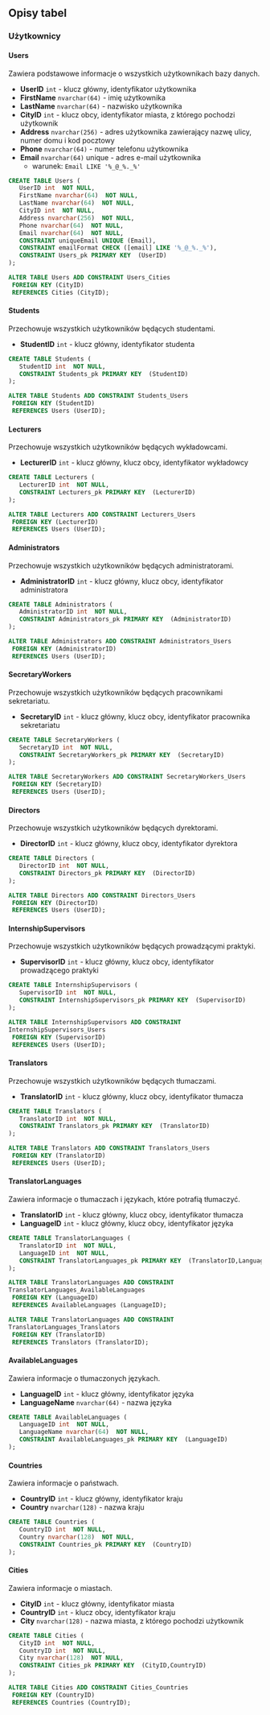 ## Opisy tabel

### Użytkownicy

#### Users
Zawiera podstawowe informacje o wszystkich użytkownikach bazy danych.

- **UserID** `int` - klucz główny, identyfikator użytkownika
- **FirstName** `nvarchar(64)` - imię użytkownika
- **LastName** `nvarchar(64)` - nazwisko użytkownika
- **CityID** `int` - klucz obcy, identyfikator miasta, z którego pochodzi użytkownik
- **Address** `nvarchar(256)` - adres użytkownika zawierający nazwę ulicy, numer domu i kod pocztowy
- **Phone** `nvarchar(64)` - numer telefonu użytkownika
- **Email** `nvarchar(64)` unique - adres e-mail użytkownika
    - warunek: `Email LIKE '%_@_%._%'`

```sql
CREATE TABLE Users (
   UserID int  NOT NULL,
   FirstName nvarchar(64)  NOT NULL,
   LastName nvarchar(64)  NOT NULL,
   CityID int  NOT NULL,
   Address nvarchar(256)  NOT NULL,
   Phone nvarchar(64)  NOT NULL,
   Email nvarchar(64)  NOT NULL,
   CONSTRAINT uniqueEmail UNIQUE (Email),
   CONSTRAINT emailFormat CHECK ([email] LIKE '%_@_%._%'),
   CONSTRAINT Users_pk PRIMARY KEY  (UserID)
);

ALTER TABLE Users ADD CONSTRAINT Users_Cities 
 FOREIGN KEY (CityID) 
 REFERENCES Cities (CityID);
```

#### Students
Przechowuje wszystkich użytkowników będących studentami.

- **StudentID** `int` - klucz główny, identyfikator studenta

```sql
CREATE TABLE Students (
   StudentID int  NOT NULL,
   CONSTRAINT Students_pk PRIMARY KEY  (StudentID)
);

ALTER TABLE Students ADD CONSTRAINT Students_Users 
 FOREIGN KEY (StudentID) 
 REFERENCES Users (UserID);
```

#### Lecturers
Przechowuje wszystkich użytkowników będących wykładowcami.

- **LecturerID** `int` - klucz główny, klucz obcy, identyfikator wykładowcy

```sql
CREATE TABLE Lecturers (
   LecturerID int  NOT NULL,
   CONSTRAINT Lecturers_pk PRIMARY KEY  (LecturerID)
);

ALTER TABLE Lecturers ADD CONSTRAINT Lecturers_Users 
 FOREIGN KEY (LecturerID) 
 REFERENCES Users (UserID);
```

#### Administrators
Przechowuje wszystkich użytkowników będących administratorami.

- **AdministratorID** `int` - klucz główny, klucz obcy, identyfikator administratora

```sql
CREATE TABLE Administrators (
   AdministratorID int  NOT NULL,
   CONSTRAINT Administrators_pk PRIMARY KEY  (AdministratorID)
);

ALTER TABLE Administrators ADD CONSTRAINT Administrators_Users 
 FOREIGN KEY (AdministratorID) 
 REFERENCES Users (UserID);
```

#### SecretaryWorkers
Przechowuje wszystkich użytkowników będących pracownikami sekretariatu.

- **SecretaryID** `int` - klucz główny, klucz obcy, identyfikator pracownika sekretariatu

```sql
CREATE TABLE SecretaryWorkers (
   SecretaryID int  NOT NULL,
   CONSTRAINT SecretaryWorkers_pk PRIMARY KEY  (SecretaryID)
);

ALTER TABLE SecretaryWorkers ADD CONSTRAINT SecretaryWorkers_Users 
 FOREIGN KEY (SecretaryID) 
 REFERENCES Users (UserID);
```

#### Directors
Przechowuje wszystkich użytkowników będących dyrektorami.

- **DirectorID** `int` - klucz główny, klucz obcy, identyfikator dyrektora

```sql
CREATE TABLE Directors (
   DirectorID int  NOT NULL,
   CONSTRAINT Directors_pk PRIMARY KEY  (DirectorID)
);

ALTER TABLE Directors ADD CONSTRAINT Directors_Users 
 FOREIGN KEY (DirectorID) 
 REFERENCES Users (UserID);
```

#### InternshipSupervisors
Przechowuje wszystkich użytkowników będących prowadzącymi praktyki.

- **SupervisorID** `int` - klucz główny, klucz obcy, identyfikator prowadzącego praktyki

```sql
CREATE TABLE InternshipSupervisors (
   SupervisorID int  NOT NULL,
   CONSTRAINT InternshipSupervisors_pk PRIMARY KEY  (SupervisorID)
);

ALTER TABLE InternshipSupervisors ADD CONSTRAINT 
InternshipSupervisors_Users 
 FOREIGN KEY (SupervisorID) 
 REFERENCES Users (UserID);
```

#### Translators
Przechowuje wszystkich użytkowników będących tłumaczami.

- **TranslatorID** `int` - klucz główny, klucz obcy, identyfikator tłumacza

```sql
CREATE TABLE Translators (
   TranslatorID int  NOT NULL,
   CONSTRAINT Translators_pk PRIMARY KEY  (TranslatorID)
);

ALTER TABLE Translators ADD CONSTRAINT Translators_Users 
 FOREIGN KEY (TranslatorID) 
 REFERENCES Users (UserID);
```

#### TranslatorLanguages
Zawiera informacje o tłumaczach i językach, które potrafią tłumaczyć.

- **TranslatorID** `int` - klucz główny, klucz obcy, identyfikator tłumacza
- **LanguageID** `int` - klucz główny, klucz obcy, identyfikator języka

```sql
CREATE TABLE TranslatorLanguages (
   TranslatorID int  NOT NULL,
   LanguageID int  NOT NULL,
   CONSTRAINT TranslatorLanguages_pk PRIMARY KEY  (TranslatorID,LanguageID)
);

ALTER TABLE TranslatorLanguages ADD CONSTRAINT 
TranslatorLanguages_AvailableLanguages 
 FOREIGN KEY (LanguageID) 
 REFERENCES AvailableLanguages (LanguageID);

ALTER TABLE TranslatorLanguages ADD CONSTRAINT 
TranslatorLanguages_Translators 
 FOREIGN KEY (TranslatorID) 
 REFERENCES Translators (TranslatorID);
```

#### AvailableLanguages
Zawiera informacje o tłumaczonych językach.

- **LanguageID** `int` - klucz główny, identyfikator języka
- **LanguageName** `nvarchar(64)` - nazwa języka

```sql
CREATE TABLE AvailableLanguages (
   LanguageID int  NOT NULL,
   LanguageName nvarchar(64)  NOT NULL,
   CONSTRAINT AvailableLanguages_pk PRIMARY KEY  (LanguageID)
);
```

#### Countries
Zawiera informacje o państwach.

- **CountryID** `int` - klucz główny, identyfikator kraju
- **Country** `nvarchar(128)` - nazwa kraju

```sql
CREATE TABLE Countries (
   CountryID int  NOT NULL,
   Country nvarchar(128)  NOT NULL,
   CONSTRAINT Countries_pk PRIMARY KEY  (CountryID)
);
```

#### Cities
Zawiera informacje o miastach.

- **CityID** `int` - klucz główny, identyfikator miasta
- **CountryID** `int` - klucz obcy, identyfikator kraju
- **City** `nvarchar(128)` - nazwa miasta, z którego pochodzi użytkownik

```sql
CREATE TABLE Cities (
   CityID int  NOT NULL,
   CountryID int  NOT NULL,
   City nvarchar(128)  NOT NULL,
   CONSTRAINT Cities_pk PRIMARY KEY  (CityID,CountryID)
);

ALTER TABLE Cities ADD CONSTRAINT Cities_Countries 
 FOREIGN KEY (CountryID) 
 REFERENCES Countries (CountryID);
```